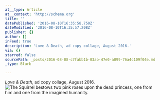 ```yaml
---
at__type: Article
at__context: 'http://schema.org'
title: ''
datePublished: '2016-08-10T16:35:58.750Z'
dateModified: '2016-08-10T16:35:57.208Z'
publisher: {}
author: []
inFeed: true
description: 'Love & Death, ad copy collage, August 2016.'
via: {}
starred: false
sourcePath: _posts/2016-08-08-c7fabb1b-03ab-47e0-a099-76a4c109f04e.md
_type: Blurb

---
```

_Love & Death_, ad copy collage, August 2016\.
![The Squirrel bestows two pink roses upon the dead princess, one from him and one from the imagined humanity. ](https://the-grid-user-content.s3-us-west-2.amazonaws.com/318edc36-251e-47e8-a2d9-25f72a2d2541.jpg)